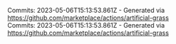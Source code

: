 Commits: 2023-05-06T15:13:53.861Z - Generated via https://github.com/marketplace/actions/artificial-grass
<br>
Commits: 2023-05-06T15:13:53.861Z - Generated via https://github.com/marketplace/actions/artificial-grass
<br>
